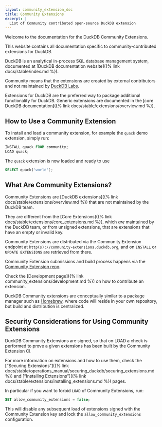 ```yaml
---
layout: community_extension_doc
title: Community Extensions
excerpt: |
  List of Community contributed open-source DuckDB extension 
---
```


Welcome to the documentation for the DuckDB Community Extensions.

This website contains all documentation specific to community-contributed extensions for DuckDB.

DuckDB is an analytical in-process SQL database management system, documented at [DuckDB documentation website]({% link docs/stable/index.md %}).

Community means that the extensions are created by external contributors and not maintained by [DuckDB Labs](https://duckdblabs.com/).

Extensions for DuckDB are the preferred way to package additional functionality for DuckDB. Generic extensions are documented in the [core DuckDB documentation]({% link docs/stable/extensions/overview.md %}).

## How to Use a Community Extension

To install and load a community extension, for example the `quack` demo extension, simply run:

```sql
INSTALL quack FROM community;
LOAD quack;
```

The `quack` extension is now loaded and ready to use

```sql
SELECT quack('world');
```

## What Are Community Extensions?

Community Extensions are [DuckDB extensions]({% link docs/stable/extensions/overview.md %}) that are not maintained by the DuckDB team.

They are different from the [Core Extensions]({% link docs/stable/extensions/core_extensions.md %}), which *are* maintained by the DuckDB team, or from unsigned extensions, that are extensions that have an empty or invalid key.

Community Extensions are distributed via the Community Extension endpoint at `http(s)://community-extensions.duckdb.org`, and on `INSTALL` or `UPDATE EXTENSIONS` are retrieved from there.

Community Extension submissions and build process happens via the [Community Extension repo](https://github.com/duckdb/community-extensions).

Check the [Development page]({% link community_extensions/development.md %}) on how to contribute an extension.

DuckDB Community extensions are conceptually similar to a package manager such as [Homebrew](https://brew.sh/), where code will reside in your own repository, but build and distribution is centralized.

## Security Considerations for Using Community Extensions

DuckDB Community Extensions are signed, so that on LOAD a check is performed to prove a given extensions has been built by the Community Extension CI.

For more information on extensions and how to use them, check the [“Securing Extensions”]({% link docs/stable/operations_manual/securing_duckdb/securing_extensions.md %}) and [“Installing Extensions”]({% link docs/stable/extensions/installing_extensions.md %}) pages.

In particular if you want to forbid `LOAD` of Community Extensions, run:

```sql
SET allow_community_extensions = false;
```

This will disable any subsequent load of extensions signed with the Community Extension key and lock the `allow_community_extensions` configuration.
